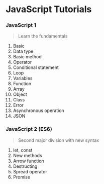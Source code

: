 # JavaScript Tutorials 


### JavaScript 1
> Learn the fundamentals

1. Basic
2. Data type 
3. Basic method
4. Operator
5. Conditional statement
6. Loop 
7. Variables 
8. Function
9. Array
10. Object
11. Class
12. Error
13. Asynchronous operation
14. JSON


### JavaScript 2 (ES6)
> Second major division with new syntax

1. let, const
2. New methods
3. Arrow function 
4. Destructing 
5. Spread operator 
6. Promise